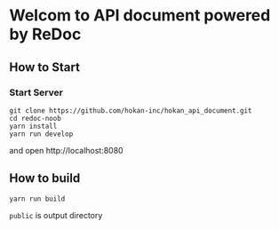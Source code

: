 # Welcom to API document powered by ReDoc
## How to Start
### Start Server
```shell
git clone https://github.com/hokan-inc/hokan_api_document.git
cd redoc-noob
yarn install
yarn run develop
```
and open http://localhost:8080
## How to build
```shell
yarn run build
```
`public` is output directory
